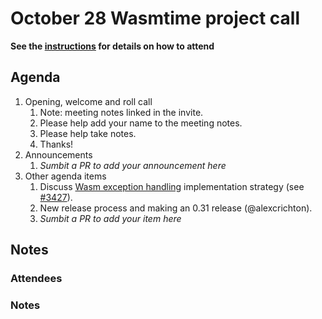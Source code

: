 # October 28 Wasmtime project call

**See the [instructions](../README.md) for details on how to attend**

## Agenda
1. Opening, welcome and roll call
    1. Note: meeting notes linked in the invite.
    1. Please help add your name to the meeting notes.
    1. Please help take notes.
    1. Thanks!
1. Announcements
    1. _Sumbit a PR to add your announcement here_
1. Other agenda items
    1. Discuss [Wasm exception handling](https://github.com/WebAssembly/exception-handling)
       implementation strategy (see
       [#3427](https://github.com/bytecodealliance/wasmtime/issues/3427)).
    1. New release process and making an 0.31 release (@alexcrichton).
    1. _Sumbit a PR to add your item here_

## Notes

### Attendees

### Notes

